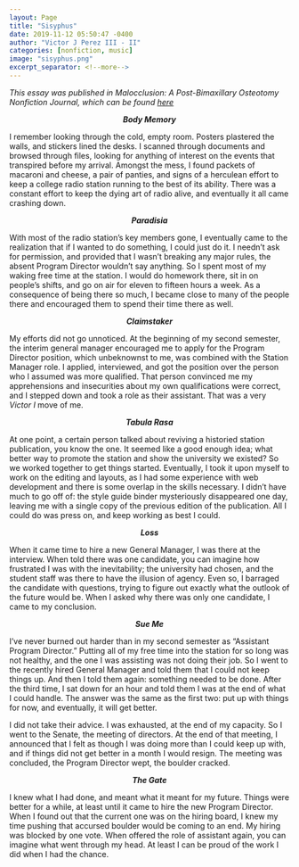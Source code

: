 ```yaml
---
layout: Page
title: "Sisyphus"
date: 2019-11-12 05:50:47 -0400
author: "Victor J Perez III - II"
categories: [nonfiction, music]
image: "sisyphus.png"
excerpt_separator: <!--more-->
---
```


_This essay was published in Malocclusion: A Post-Bimaxillary Osteotomy Nonfiction Journal, which can be found [here](https://victorjperez.github.io/malocclusion)_

<center><b><i>Body Memory</i></b></center>

I remember looking through the cold, empty room. Posters plastered the walls, and stickers lined the desks. I scanned through documents and browsed through files, looking for anything of interest on the events that transpired before my arrival. Amongst the mess, I found packets of macaroni and cheese, a pair of panties, and signs of a herculean effort to keep a college radio station running to the best of its ability. There was a constant effort to keep the dying art of radio alive, and eventually it all came crashing down.

<!--more-->

<center><b><i>Paradisia</i></b></center>

With most of the radio station’s key members gone, I eventually came to the realization that if I wanted to do something, I could just do it. I needn’t ask for permission, and provided that I wasn’t breaking any major rules, the absent Program Director wouldn’t say anything. So I spent most of my waking free time at the station. I would do homework there, sit in on people’s shifts, and go on air for eleven to fifteen hours a week. As a consequence of being there so much, I became close to many of the people there and encouraged them to spend their time there as well.

<center><b><i>Claimstaker</i></b></center>

My efforts did not go unnoticed. At the beginning of my second semester, the interim general manager encouraged me to apply for the Program Director position, which unbeknownst to me, was combined with the Station Manager role. I applied, interviewed, and got the position over the person who I assumed was more qualified. That person convinced me my apprehensions and insecurities about my own qualifications were correct, and I stepped down and took a role as their assistant. That was a very _Victor I_ move of me.

<center><b><i>Tabula Rasa</i></b></center>

At one point, a certain person talked about reviving a historied station publication, you know the one. It seemed like a good enough idea; what better way to promote the station and show the university we existed? So we worked together to get things started. Eventually, I took it upon myself to work on the editing and layouts, as I had some experience with web development and there is some overlap in the skills necessary. I didn’t have much to go off of: the style guide binder mysteriously disappeared one day, leaving me with a single copy of the previous edition of the publication. All I could do was press on, and keep working as best I could.

<center><b><i>Loss</i></b></center>

When it came time to hire a new General Manager, I was there at the interview. When told there was one candidate, you can imagine how frustrated I was with the inevitability; the university had chosen, and the student staff was there to have the illusion of agency. Even so, I barraged the candidate with questions, trying to figure out exactly what the outlook of the future would be. When I asked why there was only one candidate, I came to my conclusion.

<center><b><i>Sue Me</i></b></center>

I’ve never burned out harder than in my second semester as “Assistant Program Director.” Putting all of my free time into the station for so long was not healthy, and the one I was assisting was not doing their job. So I went to the recently hired General Manager and told them that I could not keep things up. And then I told them again: something needed to be done. After the third time, I sat down for an hour and told them I was at the end of what I could handle. The answer was the same as the first two: put up with things for now, and eventually, it will get better.

I did not take their advice. I was exhausted, at the end of my capacity. So I went to the Senate, the meeting of directors. At the end of that meeting, I announced that I felt as though I was doing more than I could keep up with, and if things did not get better in a month I would resign. The meeting was concluded, the Program Director wept, the boulder cracked.

<center><b><i>The Gate</i></b></center>

I knew what I had done, and meant what it meant for my future. Things were better for a while, at least until it came to hire the new Program Director. When I found out that the current one was on the hiring board, I knew my time pushing that accursed boulder would be coming to an end. My hiring was blocked by one vote. When offered the role of assistant again, you can imagine what went through my head. At least I can be proud of the work I did when I had the chance.
